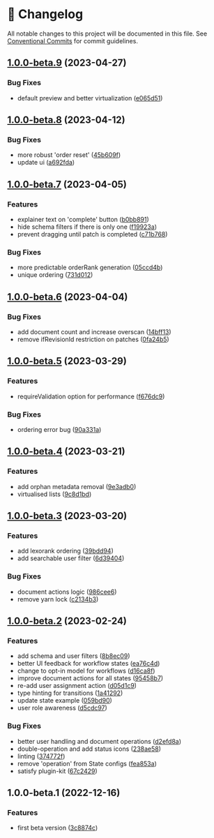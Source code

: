 <!-- markdownlint-disable --><!-- textlint-disable -->

# 📓 Changelog

All notable changes to this project will be documented in this file. See
[Conventional Commits](https://conventionalcommits.org) for commit guidelines.

## [1.0.0-beta.9](https://github.com/sanity-io/sanity-plugin-workflow/compare/v1.0.0-beta.8...v1.0.0-beta.9) (2023-04-27)

### Bug Fixes

- default preview and better virtualization ([e065d51](https://github.com/sanity-io/sanity-plugin-workflow/commit/e065d51d17b95ce50d2f45790023173242a52c1c))

## [1.0.0-beta.8](https://github.com/sanity-io/sanity-plugin-workflow/compare/v1.0.0-beta.7...v1.0.0-beta.8) (2023-04-12)

### Bug Fixes

- more robust 'order reset' ([45b609f](https://github.com/sanity-io/sanity-plugin-workflow/commit/45b609ffabc48929eb118c9bec94f9daa9634126))
- update ui ([a692fda](https://github.com/sanity-io/sanity-plugin-workflow/commit/a692fdac6d734c87d25d39a2a89ce1fd71af6870))

## [1.0.0-beta.7](https://github.com/sanity-io/sanity-plugin-workflow/compare/v1.0.0-beta.6...v1.0.0-beta.7) (2023-04-05)

### Features

- explainer text on 'complete' button ([b0bb891](https://github.com/sanity-io/sanity-plugin-workflow/commit/b0bb89174be09fd91b9ec829a3ecdb2516f9f603))
- hide schema filters if there is only one ([f19923a](https://github.com/sanity-io/sanity-plugin-workflow/commit/f19923ab0ca4c5997a9fea678880ba4eed72bf36))
- prevent dragging until patch is completed ([c71b768](https://github.com/sanity-io/sanity-plugin-workflow/commit/c71b76841c6ca553081bdbea905d5e60de1b068e))

### Bug Fixes

- more predictable orderRank generation ([05ccd4b](https://github.com/sanity-io/sanity-plugin-workflow/commit/05ccd4bea5ef031b380c3f1d0a1dab9b595ee0fc))
- unique ordering ([731d012](https://github.com/sanity-io/sanity-plugin-workflow/commit/731d0122ad68b8f90541bd306dbde74dc6fe7ced))

## [1.0.0-beta.6](https://github.com/sanity-io/sanity-plugin-workflow/compare/v1.0.0-beta.5...v1.0.0-beta.6) (2023-04-04)

### Bug Fixes

- add document count and increase overscan ([14bff13](https://github.com/sanity-io/sanity-plugin-workflow/commit/14bff1322f78de4b0b1f91c3ec8a5e7146722064))
- remove ifRevisionId restriction on patches ([0fa24b5](https://github.com/sanity-io/sanity-plugin-workflow/commit/0fa24b52b82d50486bd5e008f478ff076865ccbe))

## [1.0.0-beta.5](https://github.com/sanity-io/sanity-plugin-workflow/compare/v1.0.0-beta.4...v1.0.0-beta.5) (2023-03-29)

### Features

- requireValidation option for performance ([f676dc9](https://github.com/sanity-io/sanity-plugin-workflow/commit/f676dc9f85d92c7ca7e17de50b48f3a97482bf74))

### Bug Fixes

- ordering error bug ([90a331a](https://github.com/sanity-io/sanity-plugin-workflow/commit/90a331a580c5f40a0aa9b7bfa4868ba0393a3ccb))

## [1.0.0-beta.4](https://github.com/sanity-io/sanity-plugin-workflow/compare/v1.0.0-beta.3...v1.0.0-beta.4) (2023-03-21)

### Features

- add orphan metadata removal ([9e3adb0](https://github.com/sanity-io/sanity-plugin-workflow/commit/9e3adb09f9088299362b7a3f8594e7089d2ae193))
- virtualised lists ([9c8d1bd](https://github.com/sanity-io/sanity-plugin-workflow/commit/9c8d1bd10022cdd933b4c1fba88b3580e2e7e132))

## [1.0.0-beta.3](https://github.com/sanity-io/sanity-plugin-workflow/compare/v1.0.0-beta.2...v1.0.0-beta.3) (2023-03-20)

### Features

- add lexorank ordering ([39bdd94](https://github.com/sanity-io/sanity-plugin-workflow/commit/39bdd944552097a3b31782e23b0553a9ab31bb5a))
- add searchable user filter ([6d39404](https://github.com/sanity-io/sanity-plugin-workflow/commit/6d3940495ff40e70c952daf3f680a773e2606970))

### Bug Fixes

- document actions logic ([986cee6](https://github.com/sanity-io/sanity-plugin-workflow/commit/986cee6d0f12b2b7e7e076fe44bca789277f5f8e))
- remove yarn lock ([c2134b3](https://github.com/sanity-io/sanity-plugin-workflow/commit/c2134b3bc031546ac85c0d9d20f4cfedb8863c48))

## [1.0.0-beta.2](https://github.com/sanity-io/sanity-plugin-workflow/compare/v1.0.0-beta.1...v1.0.0-beta.2) (2023-02-24)

### Features

- add schema and user filters ([8b8ec09](https://github.com/sanity-io/sanity-plugin-workflow/commit/8b8ec09131afa98c9b487fcc8c687e94efb743a7))
- better UI feedback for workflow states ([ea76c4d](https://github.com/sanity-io/sanity-plugin-workflow/commit/ea76c4d0a3265663fc77a3d4eea686963d77a3ae))
- change to opt-in model for workflows ([d16ca8f](https://github.com/sanity-io/sanity-plugin-workflow/commit/d16ca8f1a5c5b6f28b575731670746637ba7c47f))
- improve document actions for all states ([95458b7](https://github.com/sanity-io/sanity-plugin-workflow/commit/95458b7dcbf86894cb2620b7c7f1df9023597fb0))
- re-add user assignment action ([d05d1c9](https://github.com/sanity-io/sanity-plugin-workflow/commit/d05d1c902f2842138cbb76c944491b3f70ebbe1b))
- type hinting for transitions ([1a41292](https://github.com/sanity-io/sanity-plugin-workflow/commit/1a41292c928005eea93d40e3acbabae45001b196))
- update state example ([059bd90](https://github.com/sanity-io/sanity-plugin-workflow/commit/059bd903a622c8f775ea52f46f389a62eb573ff9))
- user role awareness ([d5cdc97](https://github.com/sanity-io/sanity-plugin-workflow/commit/d5cdc976ef3b011f9fdc65753b48e3750e485476))

### Bug Fixes

- better user handling and document operations ([d2efd8a](https://github.com/sanity-io/sanity-plugin-workflow/commit/d2efd8a15baea09932c0d10f65069a5f65c36e9e))
- double-operation and add status icons ([238ae58](https://github.com/sanity-io/sanity-plugin-workflow/commit/238ae5871b5d5313b10ad5a92e3ca34325f862fb))
- linting ([374772f](https://github.com/sanity-io/sanity-plugin-workflow/commit/374772f542c03b3a8e8f5654b2c37a09efeea2ff))
- remove 'operation' from State configs ([fea853a](https://github.com/sanity-io/sanity-plugin-workflow/commit/fea853aa9719e4985c50657e21ebb5147e24a2be))
- satisfy plugin-kit ([67c2429](https://github.com/sanity-io/sanity-plugin-workflow/commit/67c2429335b736c8e3a9a044bdfe14fbabe6473a))

## 1.0.0-beta.1 (2022-12-16)

### Features

- first beta version ([3c8874c](https://github.com/sanity-io/sanity-plugin-workflow/commit/3c8874c6b93c23a9cf789fb78dcb4e2008d1db1b))
